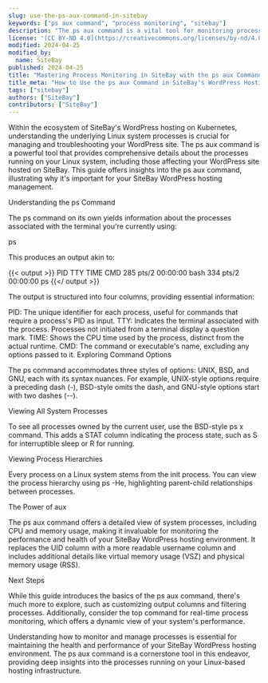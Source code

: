 ```yaml
---
slug: use-the-ps-aux-command-in-sitebay
keywords: ["ps aux command", "process monitoring", "sitebay"]
description: "The ps aux command is a vital tool for monitoring processes on your Linux system, especially within a SiteBay WordPress hosting environment. This guide explains its importance and how to utilize it."
license: '[CC BY-ND 4.0](https://creativecommons.org/licenses/by-nd/4.0)'
modified: 2024-04-25
modified_by:
  name: SiteBay
published: 2024-04-25
title: "Mastering Process Monitoring in SiteBay with the ps aux Command"
title_meta: "How to Use the ps aux Command in SiteBay's WordPress Hosting"
tags: ["sitebay"]
authors: ["SiteBay"]
contributors: ["SiteBay"]
---
```


Within the ecosystem of SiteBay's WordPress hosting on Kubernetes, understanding the underlying Linux system processes is crucial for managing and troubleshooting your WordPress site. The ps aux command is a powerful tool that provides comprehensive details about the processes running on your Linux system, including those affecting your WordPress site hosted on SiteBay. This guide offers insights into the ps aux command, illustrating why it's important for your SiteBay WordPress hosting management.

Understanding the ps Command

The ps command on its own yields information about the processes associated with the terminal you're currently using:

ps


This produces an output akin to:

{{< output >}}
PID TTY TIME CMD
285 pts/2 00:00:00 bash
334 pts/2 00:00:00 ps
{{</ output >}}

The output is structured into four columns, providing essential information:

PID: The unique identifier for each process, useful for commands that require a process's PID as input.
TTY: Indicates the terminal associated with the process. Processes not initiated from a terminal display a question mark.
TIME: Shows the CPU time used by the process, distinct from the actual runtime.
CMD: The command or executable's name, excluding any options passed to it.
Exploring Command Options

The ps command accommodates three styles of options: UNIX, BSD, and GNU, each with its syntax nuances. For example, UNIX-style options require a preceding dash (-), BSD-style omits the dash, and GNU-style options start with two dashes (--).

Viewing All System Processes

To see all processes owned by the current user, use the BSD-style ps x command. This adds a STAT column indicating the process state, such as S for interruptible sleep or R for running.

Viewing Process Hierarchies

Every process on a Linux system stems from the init process. You can view the process hierarchy using ps -He, highlighting parent-child relationships between processes.

The Power of aux

The ps aux command offers a detailed view of system processes, including CPU and memory usage, making it invaluable for monitoring the performance and health of your SiteBay WordPress hosting environment. It replaces the UID column with a more readable username column and includes additional details like virtual memory usage (VSZ) and physical memory usage (RSS).

Next Steps

While this guide introduces the basics of the ps aux command, there's much more to explore, such as customizing output columns and filtering processes. Additionally, consider the top command for real-time process monitoring, which offers a dynamic view of your system's performance.

Understanding how to monitor and manage processes is essential for maintaining the health and performance of your SiteBay WordPress hosting environment. The ps aux command is a cornerstone tool in this endeavor, providing deep insights into the processes running on your Linux-based hosting infrastructure.
